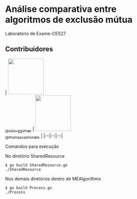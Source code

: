 # Análise comparativa entre algoritmos de exclusão mútua

Laboratório de Exame-CES27

## Contribuidores

| [<img src="https://avatars.githubusercontent.com/u/54087165?v=4" width="115"><br><sub>@caio-ggomes</sub>](https://github.com/caio-ggomes) | [<img src="https://avatars.githubusercontent.com/u/80851723?v=4" width="115"><br><sub>@thomascastroneto</sub>](https://github.com/thomascastroneto) |
|:-:|:-:|:-:|

Comandos para execução

No diretório SharedResource
```{c}
$ go build SharedResource.go
./SharedResource
```

Nos demais diretórios dentro de MEAlgorithms
```{c}
$ go build Process.go
./Process
```